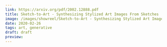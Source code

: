 ```yaml
---
link: https://arxiv.org/pdf/2002.12888.pdf
title: Sketch-to-Art - Synthesizing Stylized Art Images From Sketches 
image: /images/showreel/Sketch-to-Art - Synthesizing Stylized Art Images From Sketches .jpg
date: 2020-02-26
tags: art, generative
draft: draft
preview:
---
```



